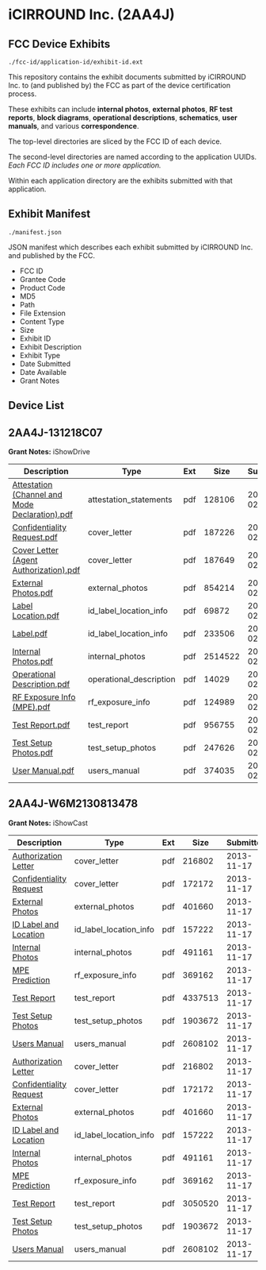 # iCIRROUND Inc. (2AA4J)
## FCC Device Exhibits

```
./fcc-id/application-id/exhibit-id.ext
```

This repository contains the exhibit documents submitted by iCIRROUND Inc. to (and published by) the FCC as part of the device certification process.

These exhibits can include **internal photos**, **external photos**, **RF test reports**, **block diagrams**, **operational descriptions**, **schematics**, **user manuals**, and various **correspondence**.

The top-level directories are sliced by the FCC ID of each device.

The second-level directories are named according to the application UUIDs. *Each FCC ID includes one or more application.*

Within each application directory are the exhibits submitted with that application. 

## Exhibit Manifest

```
./manifest.json
```

JSON manifest which describes each exhibit submitted by iCIRROUND Inc. and published by the FCC.

- FCC ID
- Grantee Code
- Product Code
- MD5
- Path
- File Extension
- Content Type
- Size
- Exhibit ID
- Exhibit Description
- Exhibit Type
- Date Submitted
- Date Available
- Grant Notes

## Device List
## 2AA4J-131218C07
**Grant Notes:** iShowDrive

| Description | Type | Ext | Size | Submitted | Available |
| ----------- | ---- | --- | ---- | --------- | --------- |
| [Attestation (Channel and Mode Declaration).pdf](2AA4J-131218C07/d308b2b2259404d109bfcf42d0c8840c/2197445.pdf) | attestation_statements | pdf | 128106 | 2014-02-21 | 2014-02-21 |
| [Confidentiality Request.pdf](2AA4J-131218C07/d308b2b2259404d109bfcf42d0c8840c/2197431.pdf) | cover_letter | pdf | 187226 | 2014-02-21 | 2014-02-21 |
| [Cover Letter (Agent Authorization).pdf](2AA4J-131218C07/d308b2b2259404d109bfcf42d0c8840c/2197432.pdf) | cover_letter | pdf | 187649 | 2014-02-21 | 2014-02-21 |
| [External Photos.pdf](2AA4J-131218C07/d308b2b2259404d109bfcf42d0c8840c/2197421.pdf) | external_photos | pdf | 854214 | 2014-02-21 | 2014-02-21 |
| [Label Location.pdf](2AA4J-131218C07/d308b2b2259404d109bfcf42d0c8840c/2197422.pdf) | id_label_location_info | pdf | 69872 | 2014-02-21 | 2014-02-21 |
| [Label.pdf](2AA4J-131218C07/d308b2b2259404d109bfcf42d0c8840c/2197423.pdf) | id_label_location_info | pdf | 233506 | 2014-02-21 | 2014-02-21 |
| [Internal Photos.pdf](2AA4J-131218C07/d308b2b2259404d109bfcf42d0c8840c/2197424.pdf) | internal_photos | pdf | 2514522 | 2014-02-21 | 2014-02-21 |
| [Operational Description.pdf](2AA4J-131218C07/d308b2b2259404d109bfcf42d0c8840c/2197425.pdf) | operational_description | pdf | 14029 | 2014-02-21 | 2014-02-21 |
| [RF Exposure Info (MPE).pdf](2AA4J-131218C07/d308b2b2259404d109bfcf42d0c8840c/2197429.pdf) | rf_exposure_info | pdf | 124989 | 2014-02-21 | 2014-02-21 |
| [Test Report.pdf](2AA4J-131218C07/d308b2b2259404d109bfcf42d0c8840c/2197426.pdf) | test_report | pdf | 956755 | 2014-02-21 | 2014-02-21 |
| [Test Setup Photos.pdf](2AA4J-131218C07/d308b2b2259404d109bfcf42d0c8840c/2197427.pdf) | test_setup_photos | pdf | 247626 | 2014-02-21 | 2014-02-21 |
| [User Manual.pdf](2AA4J-131218C07/d308b2b2259404d109bfcf42d0c8840c/2197428.pdf) | users_manual | pdf | 374035 | 2014-02-21 | 2014-02-21 |
## 2AA4J-W6M2130813478
**Grant Notes:** iShowCast

| Description | Type | Ext | Size | Submitted | Available |
| ----------- | ---- | --- | ---- | --------- | --------- |
| [Authorization Letter](2AA4J-W6M2130813478/9ae6878f8b345c9f08543d7c71ea67bb/2120814.pdf) | cover_letter | pdf | 216802 | 2013-11-17 | 2013-11-17 |
| [Confidentiality Request](2AA4J-W6M2130813478/9ae6878f8b345c9f08543d7c71ea67bb/2120815.pdf) | cover_letter | pdf | 172172 | 2013-11-17 | 2013-11-17 |
| [External Photos](2AA4J-W6M2130813478/9ae6878f8b345c9f08543d7c71ea67bb/2120817.pdf) | external_photos | pdf | 401660 | 2013-11-17 | 2013-11-17 |
| [ID Label and Location](2AA4J-W6M2130813478/9ae6878f8b345c9f08543d7c71ea67bb/2120818.pdf) | id_label_location_info | pdf | 157222 | 2013-11-17 | 2013-11-17 |
| [Internal Photos](2AA4J-W6M2130813478/9ae6878f8b345c9f08543d7c71ea67bb/2120819.pdf) | internal_photos | pdf | 491161 | 2013-11-17 | 2013-11-17 |
| [MPE Prediction](2AA4J-W6M2130813478/9ae6878f8b345c9f08543d7c71ea67bb/2120822.pdf) | rf_exposure_info | pdf | 369162 | 2013-11-17 | 2013-11-17 |
| [Test Report](2AA4J-W6M2130813478/9ae6878f8b345c9f08543d7c71ea67bb/2120824.pdf) | test_report | pdf | 4337513 | 2013-11-17 | 2013-11-17 |
| [Test Setup Photos](2AA4J-W6M2130813478/9ae6878f8b345c9f08543d7c71ea67bb/2120825.pdf) | test_setup_photos | pdf | 1903672 | 2013-11-17 | 2013-11-17 |
| [Users Manual](2AA4J-W6M2130813478/9ae6878f8b345c9f08543d7c71ea67bb/2120826.pdf) | users_manual | pdf | 2608102 | 2013-11-17 | 2013-11-17 |
| [Authorization Letter](2AA4J-W6M2130813478/db9254d0fc15f29fde3134d8b34d94c4/2120814.pdf) | cover_letter | pdf | 216802 | 2013-11-17 | 2013-11-17 |
| [Confidentiality Request](2AA4J-W6M2130813478/db9254d0fc15f29fde3134d8b34d94c4/2120815.pdf) | cover_letter | pdf | 172172 | 2013-11-17 | 2013-11-17 |
| [External Photos](2AA4J-W6M2130813478/db9254d0fc15f29fde3134d8b34d94c4/2120817.pdf) | external_photos | pdf | 401660 | 2013-11-17 | 2013-11-17 |
| [ID Label and Location](2AA4J-W6M2130813478/db9254d0fc15f29fde3134d8b34d94c4/2120818.pdf) | id_label_location_info | pdf | 157222 | 2013-11-17 | 2013-11-17 |
| [Internal Photos](2AA4J-W6M2130813478/db9254d0fc15f29fde3134d8b34d94c4/2120819.pdf) | internal_photos | pdf | 491161 | 2013-11-17 | 2013-11-17 |
| [MPE Prediction](2AA4J-W6M2130813478/db9254d0fc15f29fde3134d8b34d94c4/2120822.pdf) | rf_exposure_info | pdf | 369162 | 2013-11-17 | 2013-11-17 |
| [Test Report](2AA4J-W6M2130813478/db9254d0fc15f29fde3134d8b34d94c4/2120837.pdf) | test_report | pdf | 3050520 | 2013-11-17 | 2013-11-17 |
| [Test Setup Photos](2AA4J-W6M2130813478/db9254d0fc15f29fde3134d8b34d94c4/2120825.pdf) | test_setup_photos | pdf | 1903672 | 2013-11-17 | 2013-11-17 |
| [Users Manual](2AA4J-W6M2130813478/db9254d0fc15f29fde3134d8b34d94c4/2120826.pdf) | users_manual | pdf | 2608102 | 2013-11-17 | 2013-11-17 |
